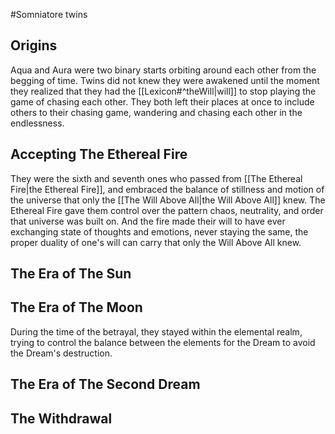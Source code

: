 #Somniatore 
twins
## Origins
Aqua and Aura were two binary starts orbiting around each other from the begging of time. Twins did not knew they were awakened until the moment they realized that they had the [[Lexicon#^theWill|will]] to stop playing the game of chasing each other. They both left their places at once to include others to their chasing game, wandering and chasing each other in the endlessness.
## Accepting The Ethereal Fire
They were the sixth and seventh ones who passed from [[The Ethereal Fire|the Ethereal Fire]], and embraced the balance of stillness and motion of the universe that only the [[The Will Above All|the Will Above All]] knew. The Ethereal Fire gave them control over the pattern chaos, neutrality, and order that universe was built on. And the fire made their will to have ever exchanging state of thoughts and emotions, never staying the same, the proper duality of one's will can carry that only the Will Above All knew.
## The Era of The Sun
## The Era of The Moon
During the time of the betrayal, they stayed within the elemental realm, trying to control the balance between the elements for the Dream to avoid the Dream's destruction.
## The Era of The Second Dream
## The Withdrawal

